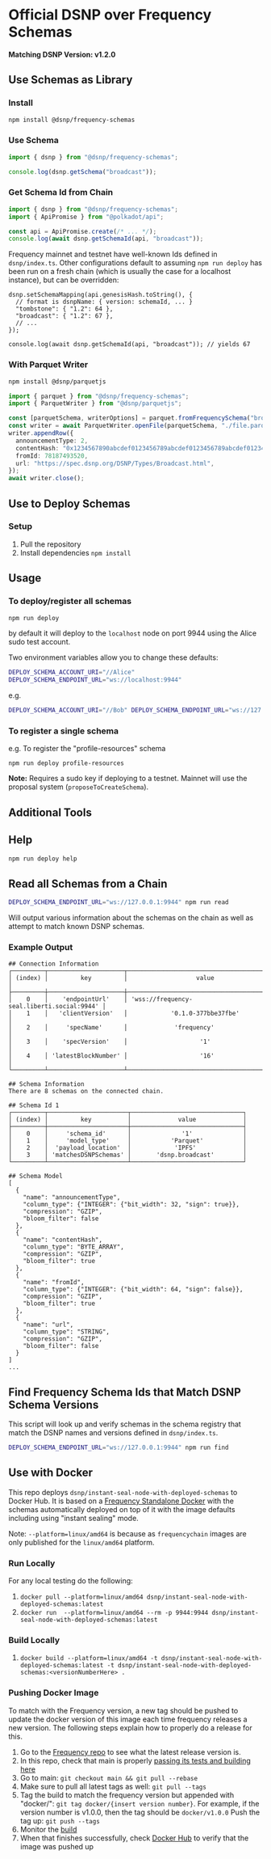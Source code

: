 # Official DSNP over Frequency Schemas

**Matching DSNP Version: v1.2.0**

## Use Schemas as Library

### Install
```sh
npm install @dsnp/frequency-schemas
```

### Use Schema

```typescript
import { dsnp } from "@dsnp/frequency-schemas";

console.log(dsnp.getSchema("broadcast"));
```

### Get Schema Id from Chain

```typescript
import { dsnp } from "@dsnp/frequency-schemas";
import { ApiPromise } from "@polkadot/api";

const api = ApiPromise.create(/* ... */);
console.log(await dsnp.getSchemaId(api, "broadcast"));
```

Frequency mainnet and testnet have well-known Ids defined in `dsnp/index.ts`.
Other configurations default to assuming `npm run deploy` has been run on a fresh chain (which is usually the case for a localhost instance), but can be overridden:

```
dsnp.setSchemaMapping(api.genesisHash.toString(), {
  // format is dsnpName: { version: schemaId, ... }
  "tombstone": { "1.2": 64 },
  "broadcast": { "1.2": 67 },
  // ...
});

console.log(await dsnp.getSchemaId(api, "broadcast")); // yields 67
```

### With Parquet Writer

```sh
npm install @dsnp/parquetjs
```

```typescript
import { parquet } from "@dsnp/frequency-schemas";
import { ParquetWriter } from "@dsnp/parquetjs";

const [parquetSchema, writerOptions] = parquet.fromFrequencySchema("broadcast");
const writer = await ParquetWriter.openFile(parquetSchema, "./file.parquet", writerOptions);
writer.appendRow({
  announcementType: 2,
  contentHash: "0x1234567890abcdef0123456789abcdef0123456789abcdef0123456789abcdef",
  fromId: 78187493520,
  url: "https://spec.dsnp.org/DSNP/Types/Broadcast.html",
});
await writer.close();
```

## Use to Deploy Schemas

### Setup

1. Pull the repository
1. Install dependencies `npm install`

## Usage

### To deploy/register all schemas

```sh
npm run deploy
```

by default it will deploy to the `localhost` node on port 9944 using the Alice sudo test account.

Two environment variables allow you to change these defaults:

```sh
DEPLOY_SCHEMA_ACCOUNT_URI="//Alice"
DEPLOY_SCHEMA_ENDPOINT_URL="ws://localhost:9944"
```

e.g.

```sh
DEPLOY_SCHEMA_ACCOUNT_URI="//Bob" DEPLOY_SCHEMA_ENDPOINT_URL="ws://127.0.0.1:9944" npm run deploy profile-resources
```

### To register a single schema

e.g. To register the "profile-resources" schema

    npm run deploy profile-resources

**Note:** Requires a sudo key if deploying to a testnet.
Mainnet will use the proposal system (`proposeToCreateSchema`).

## Additional Tools

## Help

```sh
npm run deploy help
```

## Read all Schemas from a Chain

```sh
DEPLOY_SCHEMA_ENDPOINT_URL="ws://127.0.0.1:9944" npm run read
```

Will output various information about the schemas on the chain as well as attempt to match known DSNP schemas.

### Example Output

```
## Connection Information
┌─────────┬─────────────────────┬────────────────────────────────────────────┐
│ (index) │         key         │                   value                    │
├─────────┼─────────────────────┼────────────────────────────────────────────┤
│    0    │    'endpointUrl'    │ 'wss://frequency-seal.liberti.social:9944' │
│    1    │   'clientVersion'   │            '0.1.0-377bbe37fbe'             │
│    2    │     'specName'      │             'frequency'                    │
│    3    │    'specVersion'    │                    '1'                     │
│    4    │ 'latestBlockNumber' │                    '16'                    │
└─────────┴─────────────────────┴────────────────────────────────────────────┘

## Schema Information
There are 8 schemas on the connected chain.

## Schema Id 1
┌─────────┬──────────────────────┬───────────────────────────────┐
│ (index) │         key          │             value             │
├─────────┼──────────────────────┼───────────────────────────────┤
│    0    │     'schema_id'      │              '1'              │
│    1    │     'model_type'     │           'Parquet'           │
│    2    │  'payload_location'  │            'IPFS'             │
│    3    │ 'matchesDSNPSchemas' │       'dsnp.broadcast'        │
└─────────┴──────────────────────┴───────────────────────────────┘

## Schema Model
[
  {
    "name": "announcementType",
    "column_type": {"INTEGER": {"bit_width": 32, "sign": true}},
    "compression": "GZIP",
    "bloom_filter": false
  },
  {
    "name": "contentHash",
    "column_type": "BYTE_ARRAY",
    "compression": "GZIP",
    "bloom_filter": true
  },
  {
    "name": "fromId",
    "column_type": {"INTEGER": {"bit_width": 64, "sign": false}},
    "compression": "GZIP",
    "bloom_filter": true
  },
  {
    "name": "url",
    "column_type": "STRING",
    "compression": "GZIP",
    "bloom_filter": false
  }
]
...
```

## Find Frequency Schema Ids that Match DSNP Schema Versions

This script will look up and verify schemas in the schema registry that match the DSNP names and versions defined in `dsnp/index.ts`.

```sh
DEPLOY_SCHEMA_ENDPOINT_URL="ws://127.0.0.1:9944" npm run find
```

## Use with Docker

This repo deploys `dsnp/instant-seal-node-with-deployed-schemas` to Docker Hub.
It is based on a [Frequency Standalone Docker](https://hub.docker.com/r/frequencychain/standalone-node) with the schemas automatically deployed on top of it with the image defaults including using "instant sealing" mode.

Note: `--platform=linux/amd64` is because as `frequencychain` images are only published for the `linux/amd64` platform.

### Run Locally
For any local testing do the following:
1. `docker pull --platform=linux/amd64 dsnp/instant-seal-node-with-deployed-schemas:latest`
2. `docker run  --platform=linux/amd64 --rm -p 9944:9944 dsnp/instant-seal-node-with-deployed-schemas:latest`

### Build Locally
1. `docker build --platform=linux/amd64 -t dsnp/instant-seal-node-with-deployed-schemas:latest -t dsnp/instant-seal-node-with-deployed-schemas:<versionNumberHere> .`

### Pushing Docker Image

To match with the Frequency version, a new tag should be pushed to update the docker version of this image each time frequency releases a new version.
The following steps explain how to properly do a release for this.
1. Go to the [Frequency repo](https://github.com/frequency-chain/frequency/releases) to see what the latest release version is.
2. In this repo, check that main is properly [passing its tests and building here](https://github.com/LibertyDSNP/schemas/actions)
3. Go to main: `git checkout main && git pull --rebase`
4. Make sure to pull all latest tags as well: `git pull --tags`
5. Tag the build to match the frequency version but appended with "docker/": `git tag docker/{insert version number}`. For example, if the version number is v1.0.0, then the tag should be `docker/v1.0.0`
Push the tag up: `git push --tags`
6. Monitor the [build](https://github.com/LibertyDSNP/schemas/actions)
7. When that finishes successfully, check [Docker Hub](https://hub.docker.com/r/dsnp/instant-seal-node-with-deployed-schemas/tags) to verify that the image was pushed up
